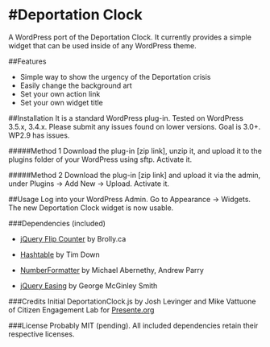 #Deportation Clock
====================

A WordPress port of the Deportation Clock. It currently provides a simple widget that can be used inside of any WordPress theme.

##Features
* Simple way to show the urgency of the Deportation crisis
* Easily change the background art
* Set your own action link
* Set your own widget title


##Installation
It is a standard WordPress plug-in. Tested on WordPress 3.5.x, 3.4.x. Please submit any issues found on lower versions. Goal is 3.0+. WP2.9 has issues.

#####Method 1
Download the plug-in [zip link], unzip it, and upload it to the plugins folder of your WordPress using sftp. Activate it. 

#####Method 2 
Download the plug-in [zip link] and upload it via the admin, under Plugins -> Add New -> Upload. Activate it.


##Usage
Log into your WordPress Admin. Go to Appearance -> Widgets. The new Deportation Clock widget is now usable.


###Dependencies (included)
* [jQuery Flip Counter](http://bloggingsquared.com/jquery/flipcounter/) by Brolly.ca

* [Hashtable](http://www.timdown.co.uk/jshashtable/) by Tim Down

* [NumberFormatter](http://code.google.com/p/jquery-numberformatter/) by Michael Abernethy, Andrew Parry

* [jQuery Easing](http://gsgd.co.uk/sandbox/jquery/easing/) by George McGinley Smith
 

###Credits
Initial DeportationClock.js by Josh Levinger and Mike Vattuone of Citizen Engagement Lab for [Presente.org](http://Presente.org)


###License
Probably MIT (pending). All included dependencies retain their respective licenses.